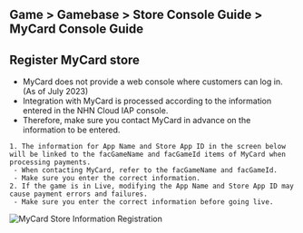 ## Game > Gamebase > Store Console Guide > MyCard Console Guide

## Register MyCard store

- MyCard does not provide a web console where customers can log in. (As of July 2023)
- Integration with MyCard is processed according to the information entered in the NHN Cloud IAP console.
- Therefore, make sure you contact MyCard in advance on the information to be entered.

```
1. The information for App Name and Store App ID in the screen below will be linked to the facGameName and facGameId items of MyCard when processing payments.
 - When contacting MyCard, refer to the facGameName and facGameId.
 - Make sure you enter the correct information.
2. If the game is in Live, modifying the App Name and Store App ID may cause payment errors and failures.
 - Make sure you enter the correct information before going live.
```
![MyCard Store Information Registration](https://static.toastoven.net/prod_gamebase/StoreConsoleGuide/gamebase_iap_mycard_console_guide_en_01_230808.png)